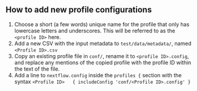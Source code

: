 ## How to add new profile configurations

1. Choose a short (a few words) unique name for the profile that only has lowercase letters and underscores. This will be referred to as the `<profile ID>` here.
2. Add a new CSV with the input metadata to `test/data/metadata/`, named `<Profile ID>.csv`
3. Copy an existing profile file in `conf/`, rename it to `<profile ID>.config`, and replace any mentions of the copied profile with the profile ID within the text of the file.
4. Add a line to `nextflow.config` inside the `profiles {` section with the syntax `<Profile ID>   { includeConfig 'conf/<Profile ID>.config' }`
